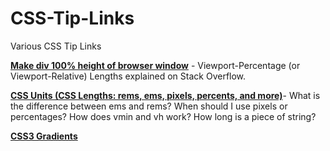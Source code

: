 # CSS-Tip-Links
Various CSS Tip Links


<p><b><a href="http://stackoverflow.com/questions/1575141/make-div-100-height-of-browser-window">Make div 100% height of browser window</a></b> - Viewport-Percentage (or Viewport-Relative) Lengths explained on Stack Overflow.</p>

<p><b><a href="https://www.youtube.com/watch?v=qrduUUdxBSY">CSS Units (CSS Lengths: rems, ems, pixels, percents, and more)</a></b>- What is the difference between ems and rems? When should I use pixels or percentages? How does vmin and vh work? How long is a piece of string?</p>

<p><b><a href="https://css-tricks.com/css3-gradients/">CSS3 Gradients</a></b> 
